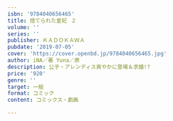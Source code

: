 ```yaml
---
isbn: '9784040656465'
title: 捨てられた皇妃　2
volume: ''
series: ''
publisher: ＫＡＤＯＫＡＷＡ
pubdate: '2019-07-05'
cover: 'https://cover.openbd.jp/9784040656465.jpg'
author: iNA／著 Yuna／原
description: 公子・アレンディス爽やかに登場＆求婚!?
price: '920'
genre: ''
target: 一般
format: コミック
content: コミックス・劇画

---
```

